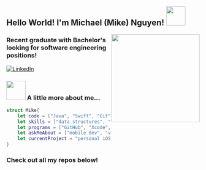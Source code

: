 <h2>Hello World! I'm Michael (Mike) Nguyen! <img src="https://static.dribbble.com/users/94656/screenshots/1141726/terminal2.gif" width="50"></h2>
<img align='right' src="https://media2.giphy.com/media/du3J3cXyzhj75IOgvA/giphy.gif?cid=ecf05e473stqkiqj1swhvzrcvfn9qedz1wyzcth49dbate1q&rid=giphy.gif" width="230">
<h3> Recent graduate with Bachelor's looking for software engineering positions! </h3>

[![LinkedIn](https://img.shields.io/badge/-michaelnguyen-blue?style=flat-square&logo=Linkedin&logoColor=white&link=https://www.linkedin.com/in/michael-nguyen-merced97/)](https://www.linkedin.com/in/michael-nguyen-merced97/)

### <img src="https://media.giphy.com/media/VgCDAzcKvsR6OM0uWg/giphy.gif" width="50"> A little more about me...  

``` swift
struct Mike{
    let code = ["Java", "Swift", "Git", "HTML", "CSS", "Python", "C++"]
    let skills = ["data structures", "algorithms", "object-oriented programming", "problem solver"]
    let programs = ["GitHub", "Xcode", "Eclipse"]
    let askMeAbout = ["mobile dev", "video games", "mathematics"]
    let currentProject = "personal iOS projects"
}
```

### Check out all my repos below!
